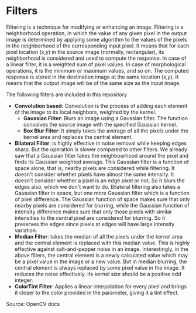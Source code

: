# Filters

Filtering is a technique for modifying or enhancing an image. Filtering is a neighborhood operation, in which the value of any given pixel in the output image is determined by applying some algorithm to the values of the pixels in the neighborhood of the corresponding input pixel. It means that for each pixel location (x,y) in the source image (normally, rectangular), its neighborhood is considered and used to compute the response. In case of a linear filter, it is a weighted sum of pixel values. In case of morphological operations, it is the minimum or maximum values, and so on. The computed response is stored in the destination image at the same location (x,y). It means that the output image will be of the same size as the input image. 

The following filters are included in this repository

- **Convolution based**: Convolution is the process of adding each element of the image to its local neighbors, weighted by the kernel.
	- **Gaussian Filter**: Blurs an image using a Gaussian filter. The function convolves the source image with the specified Gaussian kernel. 
	- **Box Blur Filter**: It simply takes the average of all the pixels under the kernel area and replaces the central element. 
- **Bilateral Filter**: is highly effective in noise removal while keeping edges sharp. But the operation is slower compared to other filters. We already saw that a Gaussian filter takes the neighbourhood around the pixel and finds its Gaussian weighted average. This Gaussian filter is a function of space alone, that is, nearby pixels are considered while filtering. It doesn't consider whether pixels have almost the same intensity. It doesn't consider whether a pixel is an edge pixel or not. So it blurs the edges also, which we don't want to do. Bilateral filtering also takes a Gaussian filter in space, but one more Gaussian filter which is a function of pixel difference. The Gaussian function of space makes sure that only nearby pixels are considered for blurring, while the Gaussian function of intensity difference makes sure that only those pixels with similar intensities to the central pixel are considered for blurring. So it preserves the edges since pixels at edges will have large intensity variation.
- **Median Filter**: takes the median of all the pixels under the kernel area and the central element is replaced with this median value. This is highly effective against salt-and-pepper noise in an image. Interestingly, in the above filters, the central element is a newly calculated value which may be a pixel value in the image or a new value. But in median blurring, the central element is always replaced by some pixel value in the image. It reduces the noise effectively. Its kernel size should be a positive odd integer.
- **ColorTint Filter**: Applies a linear interpolation for every pixel and brings it closer to the color provided in the parameter, giving it a tint effect. 


Source: OpenCV docs
